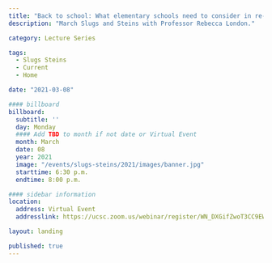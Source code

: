 ```yaml
---
title: "Back to school: What elementary schools need to consider in re-opening their doors"
description: "March Slugs and Steins with Professor Rebecca London."

category: Lecture Series

tags:
  - Slugs Steins
  - Current
  - Home

date: "2021-03-08"

#### billboard
billboard:
  subtitle: ''
  day: Monday
  #### Add TBD to month if not date or Virtual Event
  month: March
  date: 08
  year: 2021
  image: "/events/slugs-steins/2021/images/banner.jpg"
  starttime: 6:30 p.m.
  endtime: 8:00 p.m.

#### sidebar information
location:
  address: Virtual Event
  addresslink: https://ucsc.zoom.us/webinar/register/WN_DXGifZwoT3CC9EWXSC1cwg

layout: landing

published: true
---
```




